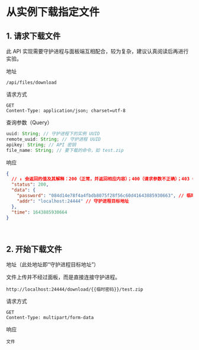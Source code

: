 # 从实例下载指定文件

## 1. 请求下载文件

此 API 实现需要守护进程与面板端互相配合，较为复杂，建议认真阅读后再进行实验。

地址

```
/api/files/download
```

请求方式

```
GET
Content-Type: application/json; charset=utf-8
```

查询参数（Query）

```js
uuid: String; // 守护进程下的实例 UUID
remote_uuid: String; // 守护进程 UUID
apikey: String; // API 密钥
file_name: String; // 要下载的命令，如 test.zip
```

响应

```json
{
  // ↓ 会返回的值及其解释：200（正常，并返回相应内容）；400（请求参数不正确）；403（无权限）；500（服务器内部错误）
  "status": 200,
  "data": {
    "password": "084d14e78f4a4fbdb8075f28f56c60d41643885930663", // 临时密码
    "addr": "localhost:24444" // 守护进程目标地址
  },
  "time": 1643885930664
}
```

<br />

## 2. 开始下载文件

地址（此处地址即“守护进程目标地址”）

文件上传并不经过面板，而是直接连接守护进程。

```
http://localhost:24444/download/{{临时密码}}/test.zip
```

请求方式

```
GET
Content-Type: multipart/form-data
```

响应

```
文件
```
